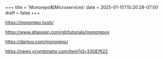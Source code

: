 +++
title = 'Monorepo和Microservices'
date = 2025-01-15T15:20:28-07:00
draft = false
+++

https://monorepo.tools/    

https://www.atlassian.com/git/tutorials/monorepos    

https://danluu.com/monorepo/    

https://news.ycombinator.com/item?id=33587622
